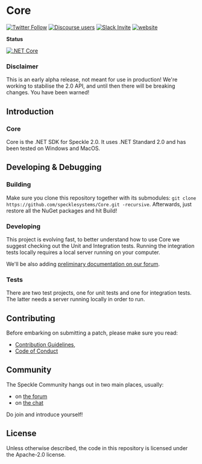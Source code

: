 # Core

[![Twitter Follow](https://img.shields.io/twitter/follow/SpeckleSystems?style=social)](https://twitter.com/SpeckleSystems) [![Discourse users](https://img.shields.io/discourse/users?server=https%3A%2F%2Fdiscourse.speckle.works&style=flat-square)](https://discourse.speckle.works)
[![Slack Invite](https://img.shields.io/badge/-slack-grey?style=flat-square&logo=slack)](https://speckle-works.slack.com/join/shared_invite/enQtNjY5Mzk2NTYxNTA4LTU4MWI5ZjdhMjFmMTIxZDIzOTAzMzRmMTZhY2QxMmM1ZjVmNzJmZGMzMDVlZmJjYWQxYWU0MWJkYmY3N2JjNGI) [![website](https://img.shields.io/badge/www-speckle.systems-royalblue?style=flat-square)](https://speckle.systems)

**Status**

[![.NET Core](https://circleci.com/gh/specklesystems/Core.svg?style=svg)](https://circleci.com/gh/specklesystems/Core)

### **Disclaimer**

This is an early alpha release, not meant for use in production! We're working to stabilise the 2.0 API, and until then there will be breaking changes. You have been warned! 


## Introduction

### Core

Core is the .NET SDK for Speckle 2.0. It uses .NET Standard 2.0 and has been tested on Windows and MacOS.

## Developing & Debugging

### Building

Make sure you clone this repository together with its submodules: `git clone https://github.com/specklesystems/Core.git -recursive`. 
Afterwards, just restore all the NuGet packages and hit Build!

### Developing

This project is evolving fast, to better understand how to use Core we suggest checking out the Unit and Integration tests. Running the integration tests locally requires a local server running on your computer.

We'll be also adding [preliminary documentation on our forum](https://discourse.speckle.works/c/speckle-insider/10).

### Tests

There are two test projects, one for unit tests and one for integration tests. The latter needs a server running locally in order to run.

## Contributing

Before embarking on submitting a patch, please make sure you read:

- [Contribution Guidelines](CONTRIBUTING.md), 
- [Code of Conduct](CODE_OF_CONDUCT.md)

## Community 

The Speckle Community hangs out in two main places, usually: 

- on [the forum](https://discourse.speckle.works)
- on [the chat](https://speckle-works.slack.com/join/shared_invite/enQtNjY5Mzk2NTYxNTA4LTU4MWI5ZjdhMjFmMTIxZDIzOTAzMzRmMTZhY2QxMmM1ZjVmNzJmZGMzMDVlZmJjYWQxYWU0MWJkYmY3N2JjNGI) 

Do join and introduce yourself! 

## License

Unless otherwise described, the code in this repository is licensed under the Apache-2.0 license.
